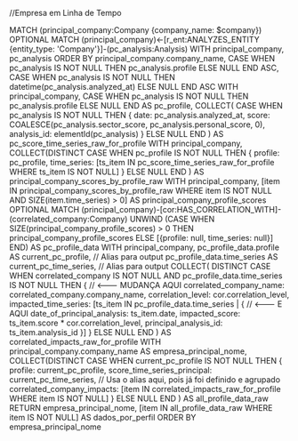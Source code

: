 //Empresa em Linha de Tempo

MATCH (principal_company:Company {company_name: $company})
OPTIONAL MATCH (principal_company)<-[r_ent:ANALYZES_ENTITY {entity_type: 'Company'}]-(pc_analysis:Analysis)
WITH principal_company, pc_analysis
ORDER BY principal_company.company_name, 
         CASE WHEN pc_analysis IS NOT NULL THEN pc_analysis.profile ELSE NULL END ASC, 
         CASE WHEN pc_analysis IS NOT NULL THEN datetime(pc_analysis.analyzed_at) ELSE NULL END ASC
WITH principal_company,
     CASE WHEN pc_analysis IS NOT NULL THEN pc_analysis.profile ELSE NULL END AS pc_profile,
     COLLECT(
        CASE 
            WHEN pc_analysis IS NOT NULL THEN {
                date: pc_analysis.analyzed_at,
                score: COALESCE(pc_analysis.sector_score, pc_analysis.personal_score, 0),
                analysis_id: elementId(pc_analysis)
            } 
            ELSE NULL 
        END
     ) AS pc_score_time_series_raw_for_profile
WITH principal_company, 
     COLLECT(DISTINCT CASE 
                        WHEN pc_profile IS NOT NULL THEN {
                            profile: pc_profile, 
                            time_series: [ts_item IN pc_score_time_series_raw_for_profile WHERE ts_item IS NOT NULL]
                        } 
                        ELSE NULL 
                      END
     ) AS principal_company_scores_by_profile_raw
WITH principal_company,
     [item IN principal_company_scores_by_profile_raw WHERE item IS NOT NULL AND SIZE(item.time_series) > 0] AS principal_company_profile_scores
OPTIONAL MATCH (principal_company)-[cor:HAS_CORRELATION_WITH]-(correlated_company:Company)
UNWIND (CASE 
            WHEN SIZE(principal_company_profile_scores) > 0 THEN principal_company_profile_scores 
            ELSE [{profile: null, time_series: null}] 
        END) AS pc_profile_data
WITH principal_company, 
     pc_profile_data.profile AS current_pc_profile,         // Alias para output
     pc_profile_data.time_series AS current_pc_time_series,  // Alias para output
     COLLECT(
        DISTINCT CASE 
            WHEN correlated_company IS NOT NULL AND pc_profile_data.time_series IS NOT NULL THEN { // <--- MUDANÇA AQUI
                correlated_company_name: correlated_company.company_name,
                correlation_level: cor.correlation_level,
                impacted_time_series: [ts_item IN pc_profile_data.time_series | { // <--- E AQUI
                    date_of_principal_analysis: ts_item.date,
                    impacted_score: ts_item.score * cor.correlation_level,
                    principal_analysis_id: ts_item.analysis_id 
                }]
            } 
            ELSE NULL 
        END
     ) AS correlated_impacts_raw_for_profile
WITH principal_company.company_name AS empresa_principal_nome,
     COLLECT(DISTINCT CASE 
                        WHEN current_pc_profile IS NOT NULL THEN {
                            profile: current_pc_profile,
                            score_time_series_principal: current_pc_time_series, // Usa o alias aqui, pois já foi definido e agrupado
                            correlated_company_impacts: [item IN correlated_impacts_raw_for_profile WHERE item IS NOT NULL]
                        } 
                        ELSE NULL 
                      END
     ) AS all_profile_data_raw
RETURN empresa_principal_nome,
       [item IN all_profile_data_raw WHERE item IS NOT NULL] AS dados_por_perfil
ORDER BY empresa_principal_nome